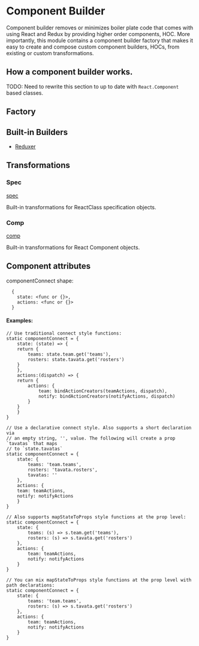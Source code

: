# Component Builder

Component builder removes or minimizes boiler plate code that comes with using React and Redux by
providing higher order components, HOC.
More importantly, this module contains a component builder factory that makes it easy to create
and compose custom component builders, HOCs, from existing or custom transformations.

## How a component builder works.

TODO: Need to rewrite this section to up to date with `React.Component` based classes.


## Factory

## Built-in Builders

* [Reduxer](./doc/Reduxer.md)

## Transformations

### Spec

[spec](spec/README.md)

Built-in transformations for ReactClass specification objects.

### Comp
[comp](comp/README.md)

Built-in transformations for React Component objects.

## Component attributes

componentConnect
  shape:
  ```
    {
      state: <func or {}>,
      actions: <func or {}>
    }
  ```

#### Examples:

    // Use traditional connect style functions:
    static componentConnect = {
        state: (state) => {
        return {
            teams: state.team.get('teams'),
            rosters: state.tavata.get('rosters')
        }
        },
        actions:(dispatch) => {
        return {
            actions: {
                team: bindActionCreators(teamActions, dispatch),
                notify: bindActionCreators(notifyActions, dispatch)
            }
        }
        }
    }

    // Use a declarative connect style. Also supports a short declaration via
    // an empty string, '', value. The following will create a prop `tavatas` that maps
    // to `state.tavatas`
    static componentConnect = {
        state: {
            teams: 'team.teams',
            rosters: 'tavata.rosters',
            tavatas: ''
        },
        actions: {
        team: teamActions,
        notify: notifyActions
        }
    }

    // Also supports mapStateToProps style functions at the prop level:
    static componentConnect = {
        state: {
            teams: (s) => s.team.get('teams'),
            rosters: (s) => s.tavata.get('rosters')
        },
        actions: {
            team: teamActions,
            notify: notifyActions
        }
    }

    // You can mix mapStateToProps style functions at the prop level with path declarations:
    static componentConnect = {
        state: {
            teams: 'team.teams',
            rosters: (s) => s.tavata.get('rosters')
        },
        actions: {
            team: teamActions,
            notify: notifyActions
        }
    }
